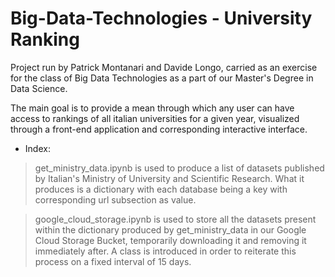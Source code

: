# Big-Data-Technologies - University Ranking

Project run by Patrick Montanari and Davide Longo, carried as an exercise for the class of Big Data Technologies as a part of our Master's Degree in Data Science.

The main goal is to provide a mean through which any user can have access to rankings of all italian universities for a given year, visualized through a front-end application and corresponding interactive interface.

- Index:
> get_ministry_data.ipynb is used to produce a list of datasets published by Italian's Ministry of  University and Scientific Research. 
What it produces is a dictionary with each database being a key with corresponding url subsection as value.

> google_cloud_storage.ipynb is used to store all the datasets present within the dictionary produced by get_ministry_data in our Google Cloud Storage Bucket, temporarily downloading it and removing it immediately after. A class is introduced in order to reiterate this process on a fixed interval of 15 days.
